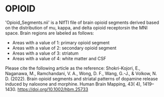 # OPIOID

'Opioid_Segments.nii' is a NIfTI file of brain opioid segments derived based on the distribution of mu, kappa, and delta opioid receptorsin the MNI space. Brain regions are labeled as follows:

- Areas with a value of 1: primary opioid segment
- Areas with a value of 2: secondary opioid segment
- Areas with a value of 3: striatum
- Areas with a value of 4: white matter and CSF

Please cite the following article as the reference: Shokri-Kojori, E., Naganawa, M., Ramchandani, V. A., Wong, D. F., Wang, G.-J., & Volkow, N. D. (2022). Brain opioid segments and striatal patterns of dopamine release induced by naloxone and morphine. Human Brain Mapping, 43( 4), 1419– 1430. https://doi.org/10.1002/hbm.25733

